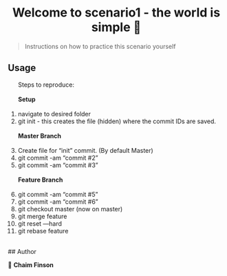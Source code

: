 <h1 align="center">Welcome to scenario1 - the world is simple 👋</h1>
<p>
</p>

> Instructions on how to practice this scenario yourself

## Usage

<ol>
<div>Steps to reproduce: </div><br>                  
<div><b>Setup</b></div>   <br>           
<li>navigate to desired folder</li>
<li> git init - this creates the file (hidden) where the commit IDs are saved.</li>       
<br>  
 <div><b>Master Branch</b></div>           
 <br>                   
<li> Create file for “init” commit. (By default Master)</li>
<li>git commit -am “commit #2”</li>
<li>git commit -am “commit #3”</li>       
<br> 
<div><b>Feature Branch</b></div>     <br> 
<li>git commit -am “commit #5”</li>
<li>git commit -am “commit #6”</li>
<li>git checkout master (now on master)</li>
<li>git merge feature</li>
<li> git reset <ID> —hard</li>
<li>git rebase feature</li>
</ol>
<br/>
## Author

👤 **Chaim Finson**
